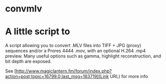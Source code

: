 # convmlv #

A little script to 
=======
A script allowing you to convert .MLV files into TIFF + JPG (proxy) sequences and/or a Prores 4444 .mov, with an optional H.264 .mp4 preview. Many useful options such as gamma, highlight reconstruction, and bit depth are exposed.

See [http://www.magiclantern.fm/forum/index.php?action=post;topic=16799.0;last_msg=163719](Link URL) for more info

